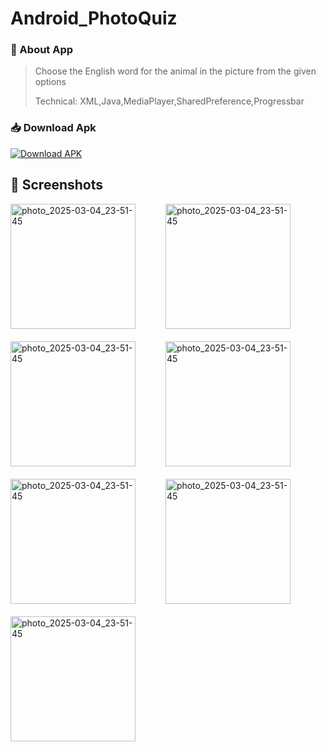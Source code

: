 # Android_PhotoQuiz

### 📱 About App
> Choose the English word for the animal in the picture from the given options
> 
> Technical: XML,Java,MediaPlayer,SharedPreference,Progressbar


### 📥 Download Apk
[![Download APK](https://img.shields.io/badge/Download-APK-blue)](https://github.com/Xolisbek/Android_PhotoQuiz_Assets/releases/download/PhotoQuiz/app-photoQuiz.apk)



## 📸 Screenshots
<div style="display: flex; flex-wrap: wrap; gap: 20px;">
 <img src="https://github.com/user-attachments/assets/f178d329-e967-4407-a02f-1421a7698701" alt="photo_2025-03-04_23-51-45" width="200" />
&nbsp;&nbsp;
<img src="https://github.com/user-attachments/assets/3662e71b-3b2b-4493-919d-4d723fa857a0" alt="photo_2025-03-04_23-51-45" width="200" />
&nbsp;&nbsp;
  <img src="https://github.com/user-attachments/assets/870dad25-96b8-4470-b0a0-7f01056fc1b0" alt="photo_2025-03-04_23-51-45" width="200" />
&nbsp;&nbsp;
<img src="https://github.com/user-attachments/assets/e26410ed-b150-447d-99fa-69bc5d53fd60" alt="photo_2025-03-04_23-51-45" width="200" />
 &nbsp;&nbsp;
  <img src="https://github.com/user-attachments/assets/9daca387-3135-4a38-87f0-be9f5ff8fc8e" alt="photo_2025-03-04_23-51-45" width="200" />
 &nbsp;&nbsp;
  <img src="https://github.com/user-attachments/assets/ecbe87f1-40c5-41de-ba36-ac9cbc3ba282" alt="photo_2025-03-04_23-51-45" width="200" />
&nbsp;&nbsp;
<img src="https://github.com/user-attachments/assets/1751a23e-4e0f-40cc-99e1-8aeaa0144db8" alt="photo_2025-03-04_23-51-45" width="200" />  
</div>
